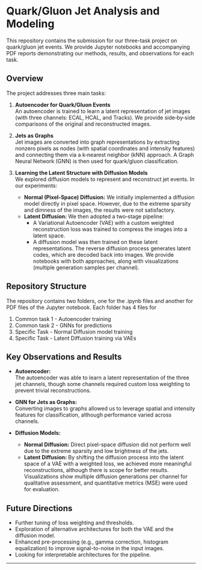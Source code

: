 # Quark/Gluon Jet Analysis and Modeling

This repository contains the submission for our three-task project on quark/gluon jet events. We provide Jupyter notebooks and accompanying PDF reports demonstrating our methods, results, and observations for each task.

## Overview

The project addresses three main tasks:
1. **Autoencoder for Quark/Gluon Events**  
   An autoencoder is trained to learn a latent representation of jet images (with three channels: ECAL, HCAL, and Tracks). We provide side‑by‑side comparisons of the original and reconstructed images.

2. **Jets as Graphs**  
   Jet images are converted into graph representations by extracting nonzero pixels as nodes (with spatial coordinates and intensity features) and connecting them via a k‑nearest neighbor (kNN) approach. A Graph Neural Network (GNN) is then used for quark/gluon classification.

3. **Learning the Latent Structure with Diffusion Models**  
   We explored diffusion models to represent and reconstruct jet events. In our experiments:
   - **Normal (Pixel‑Space) Diffusion:** We initially implemented a diffusion model directly in pixel space. However, due to the extreme sparsity and dimness of the images, the results were not satisfactory.
   - **Latent Diffusion:** We then adopted a two‑stage pipeline:
     - A Variational Autoencoder (VAE) with a custom weighted reconstruction loss was trained to compress the images into a latent space.
     - A diffusion model was then trained on these latent representations. The reverse diffusion process generates latent codes, which are decoded back into images.
   We provide notebooks with both approaches, along with visualizations (multiple generation samples per channel).

## Repository Structure
The repository contains two folders, one for the .ipynb files and another for PDF files of the Jupyter notebook. Each folder has 4 files for
1. Common task 1 - Autoencoder training
2. Common task 2 - GNNs for predictions
3. Specific Task - Normal Diffusion model training
4. Specific Task - Latent Diffusion training via VAEs

## Key Observations and Results

- **Autoencoder:**  
  The autoencoder was able to learn a latent representation of the three jet channels, though some channels required custom loss weighting to prevent trivial reconstructions.

- **GNN for Jets as Graphs:**  
  Converting images to graphs allowed us to leverage spatial and intensity features for classification, although performance varied across channels.

- **Diffusion Models:**  
  - **Normal Diffusion:** Direct pixel-space diffusion did not perform well due to the extreme sparsity and low brightness of the jets.
  - **Latent Diffusion:** By shifting the diffusion process into the latent space of a VAE with a weighted loss, we achieved more meaningful reconstructions, although there is scope for better results. Visualizations show multiple diffusion generations per channel for qualitative assessment, and quantitative metrics (MSE) were used for evaluation.

## Future Directions

- Further tuning of loss weighting and thresholds.
- Exploration of alternative architectures for both the VAE and the diffusion model.
- Enhanced pre-processing (e.g., gamma correction, histogram equalization) to improve signal-to-noise in the input images.
- Looking for interpretable architectures for the pipeline.
---




